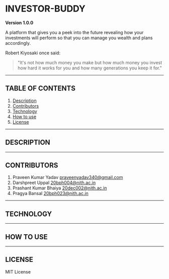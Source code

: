 # INVESTOR-BUDDY

**Version 1.0.0**

A platform that gives you a peek into the future revealing how your investments will perform so that you can manage you 
wealth and plans accordingly.

Robert Kiyosaki once said:
>"It's not how much money you make
>but how much money you invest
>how hard it works for you
>and how many generations you keep it for."

---

## TABLE OF CONTENTS

1. [Description](#description)
2. [Contributors](#contributors)
3. [Technology](#technology)
4. [How to use](#how-to-use)
5. [License](#license)

---
<a name="description"></a>
## DESCRIPTION

---
<a name="contributors"></a>
## CONTRIBUTORS

1. Praveen Kumar Yadav praveenyadav340@gmail.com
2. Darshpreet Uppal 20bph004@nith.ac.in
3. Prashant Kumar Bhaiya 20dec002@nith.ac.in
4. Pragya Bansal 20bph023@nith.ac.in

---
<a name="technology"></a>
## TECHNOLOGY

---
<a name="how-to-use"></a>
## HOW TO USE

---
<a name="license"></a>
## LICENSE

MIT License
